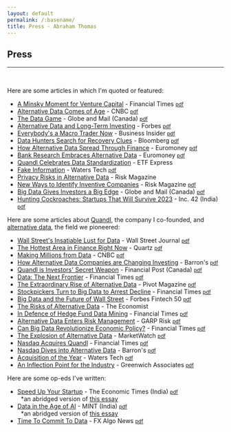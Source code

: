 ```yaml
---
layout: default
permalink: /:basename/
title: Press · Abraham Thomas
---
```


## Press

----

<br/>

Here are some articles in which I'm quoted or featured:

- [A Minsky Moment for Venture Capital](https://www.ft.com/content/077de7e3-e4e3-49d5-8a76-3cbbc4f492f5) - Financial Times [<small>pdf</small>](/assets/docs/FT-minsky.pdf)
- [Alternative Data Comes of Age](https://www.cnbc.com/2019/04/23/alternative-data-comes-of-age.html) - CNBC [<small>pdf</small>](/assets/docs/CNBC-of-age.pdf)
- [The Data Game](https://www.theglobeandmail.com/investing/article-quandl-and-the-invasive-use-of-data/) - Globe and Mail (Canada) [<small>pdf</small>](/assets/docs/GM-data-game.pdf)
- [Alternative Data and Long-Term Investing](https://www.forbes.com/sites/michaelmolnar/2020/09/11/yes-alternative-data-is-useful-beyond-next-quarters-results/#1c5eae0a1ec5) - Forbes [<small>pdf</small>](/assets/docs/F-mm-interview.pdf)
- [Everybody's a Macro Trader Now](https://www.businessinsider.com/hedge-funds-rethink-alternative-data-pandemic-macro-2020-7) - Business Insider [<small>pdf</small>](/assets/docs/BI-macro.pdf)
- [Data Hunters Search for Recovery Clues](https://www.bloomberg.com/news/articles/2020-06-02/fence-posts-transit-apps-give-alt-data-hunters-recovery-clues?sref=sZB6YyEo) - Bloomberg [<small>pdf</small>](/assets/docs/BBG-hunters.pdf)
- [How Alternative Data Spread Through Finance](https://www.euromoney.com/article/b1llht8hglzxy9/how-alternative-data-spread-through-finance) - Euromoney [<small>pdf</small>](/assets/docs/EM-spread.pdf)
- [Bank Research Embraces Alternative Data](https://www.euromoney.com/article/b1l63f2yrl2cmp/bank-research-embraces-alternative-data) - Euromoney [<small>pdf</small>](/assets/docs/EM-banks.pdf)
- [Quandl Celebrates Data Standardization](https://www.etfexpress.com/2020/10/26/291335/quandl-celebrates-growing-standardisation-data-across-etf-industry) - ETF Express  
- [Fake Information](https://www.waterstechnology.com/management-strategy/4780806/the-proliferation-of-fake-information) - Waters Tech [<small>pdf</small>](/assets/docs/WT-deepfakes.pdf)
- [Privacy Risks in Alternative Data](https://www.risk.net/asset-management/6558871/privacy-risks-dash-funds-alternative-data-dreams) - Risk Magazine
- [New Ways to Identify Inventive Companies](https://www.risk.net/investing/7726091/quants-find-new-ways-to-identify-inventive-companies) - Risk Magazine [<small>pdf</small>](/assets/docs/RISK-patents.pdf) 
- [Big Data Gives Investors a Big Edge](https://www.theglobeandmail.com/investing/markets/inside-the-market/article-alternative-data-gives-some-investors-a-big-edge-in-finding-stocks-on/) - Globe and Mail (Canada) [<small>pdf</small>](/assets/docs/GM-big-edge.pdf)
- [Hunting Cockroaches: Startups That Will Survive 2023](https://inc42.com/features/identifying-dynamics-of-becoming-a-cockroach-startup-in-2023-from-the-investors-lens/) - Inc. 42 (India) [<small>pdf</small>](/assets/docs/INC-cockroach.pdf)  

Here are some articles about [Quandl](https://quandl.com), the company I co-founded, and [alternative data](https://en.wikipedia.org/wiki/Alternative_data_(finance)), the field we pioneered:


- [Wall Street's Insatiable Lust for Data](
https://www.wsj.com/articles/wall-streets-insatiable-lust-data-data-data-1473719535) - Wall Street Journal [<small>pdf</small>](/assets/docs/WSJ-data.pdf)
- [The Hottest Area in Finance Right Now](https://qz.com/1082389/quant-hedge-funds-are-gorging-on-alternative-data-in-pursuit-of-an-investing-edge/) - Quartz [<small>pdf</small>](/assets/docs/QZ-hottest.pdf)
- [Making Millions from Data](https://www.cnbc.com/2017/11/28/making-millions-from-the-data-hidden-in-plain-sight.html) - CNBC [<small>pdf</small>](/assets/docs/CNBC-millions.pdf)
- [How Alternative Data Companies are Changing Investing](https://www.barrons.com/articles/spy-satellites-road-cameras-phone-trackers-how-alternative-data-companies-are-changing-investing-ed1f80c8) - Barron's [<small>pdf</small>](/assets/docs/B-alt-data.pdf)
- [Quandl is Investors' Secret Weapon](https://business.financialpost.com/technology/its-beautiful-this-toronto-startup-is-investors-secret-weapon-to-beating-the-market) - Financial Post (Canada) [<small>pdf</small>](/assets/docs/FP-secret.pdf)
- [Data: The Next Frontier](https://www.ft.com/content/08a22da8-b587-11e6-ba85-95d1533d9a62) - Financial Times [<small>pdf</small>](/assets/docs/FT-frontier.pdf)
- [The Extraordinary Rise of Alternative Data](https://www.cpacanada.ca/en/news/pivot-magazine/2019-12-19-quandl-data) - Pivot Magazine [<small>pdf</small>](/assets/docs/CPA-rise.pdf)
- [Stockpickers Turn to Big Data to Arrest Decline](https://www.ft.com/content/586b4ea6-48f4-11ea-aee2-9ddbdc86190d) - Financial Times [<small>pdf</small>](/assets/docs/FT-decline.pdf)
- [Big Data and the Future of Wall Street](https://www.forbes.com/sites/antoinegara/2018/02/13/forbes-fintech-50-2018-the-future-of-wall-street-and-big-data/#5bc191f346f1) - Forbes Fintech 50 [<small>pdf</small>](/assets/docs/FF-future.pdf)
- [The Risks of Alternative Data](https://www.economist.com/finance-and-economics/2018/06/21/hedge-funds-worry-about-the-legal-risks-of-using-alternative-data) - The Economist
- [In Defence of Hedge Fund Data Mining](https://ftalphaville.ft.com/2016/09/13/2174708/in-defence-of-hedge-fund-data-mining/) - Financial Times [<small>pdf</small>](/assets/docs/FT-defence.pdf)
- [Alternative Data Enters Risk Management](https://www.garp.org/#!/risk-intelligence/technology/data/a1Z40000003YfOjEAK) - GARP Risk [<small>pdf</small>](/assets/docs/GARP-toolkit.pdf)
- [Can Big Data Revolutionize Economic Policy?](https://www.ft.com/content/9f0a8838-fa25-11e7-9b32-d7d59aace167) - Financial Times [<small>pdf</small>](/assets/docs/FT-policy.pdf)
- [The Explosion of Alternative Data](
https://www.marketwatch.com/story/the-explosion-of-alternative-data-gives-regular-investors-access-to-tools-previously-employed-only-by-hedge-funds-2019-09-05) - MarketWatch [<small>pdf</small>](/assets/docs/MW-explosion.pdf)
- [Nasdaq Acquires Quandl](https://www.ft.com/content/e6de9e30-f743-11e8-af46-2022a0b02a6c) - Financial Times [<small>pdf</small>](/assets/docs/FT-acquires.pdf)
- [Nasdaq Dives into Alternative Data](https://www.barrons.com/articles/nasdaq-dives-into-alternative-data-1543943703) - Barron's [<small>pdf</small>](/assets/docs/B-dives.pdf)
- [Acquisition of the Year](https://www.waterstechnology.com/awards-rankings/4351881/acquisition-of-the-year-nasdaqs-acquisition-of-quandl) - Waters Tech [<small>pdf</small>](/assets/docs/WT-award.pdf)
- [An Inflection Point for the Industry](https://www.greenwich.com/blog/alternative-data-going-mainstream) - Greenwich Associates [<small>pdf</small>](/assets/docs/GA-mainstream.pdf)


Here are some op-eds I've written:

- [Speed Up Your Startup](https://m.economictimes.com/opinion/et-commentary/speed-up-your-startup-in-antarctica/articleshow/102732292.cms) - The Economic Times (India) [<small>pdf</small>](/assets/docs/ET-antarctica.pdf)  
&nbsp; *an abridged version of [this essay](https://pivotal.substack.com/p/the-perils-of-prudence)   
- [Data in the Age of AI](https://www.livemint.com/opinion/online-views/data-in-the-age-of-ai-from-abundance-to-sudden-scarcity-11707396368968.html) - MINT (India) [<small>pdf</small>](/assets/docs/MINT-data-ai.pdf)  
&nbsp; *an abridged version of [this essay](https://pivotal.substack.com/p/data-in-the-age-of-ai)   
- [Time To Commit To Data](https://fxalgonews.com/previous-edition/issue-10-may-2018/) - FX Algo News [<small>pdf</small>](/assets/docs/FX-commit.pdf)  


<!--
----

<br/>

### Inquiries

For press inquiries, please [email me](mailto:at@abrahamthomas.info).  Topics in which I have some expertise include: 

- The use of data, AI/ML and technology in finance
- Hedge funds, quantitative investing and capital markets
- What alternative data tells us about the economy
- Startups, fintech and venture capital in Canada

Here are some useful assets: my [biography](/assets/docs/Abraham-Thomas-bio.txt) and my [profile picture](/assets/img/Abraham-Thomas.jpg).

-->

<br/>
<br/>
<br/>


<!--
A selection of blog posts that I think are worth reading:

- [The New Gold Rush](https://mattturck.com/the-new-gold-rush-wall-street-wants-your-data/) - Matt Turck

-->




<!--

https://www.fundfire.com/c/2704963/330163/will_data_help_hedge_funds_navigate_what_comes_next

https://www.fundfire.com/c/2856273/354663

https://www.risk.net/asset-management/6558871/privacy-risks-dash-funds-alternative-data-dreams

https://www.risk.net/asset-management/5357531/quant-funds-look-past-the-obvious-for-uses-of-alternative-data

https://www.risk.net/asset-management/6691806/how-does-it-look-from-space-satellite-surge-to-alter-investing



- [Quandl: A Marketplace for Data](https://www.hbs.edu/openforum/openforum.hbs.org/goto/challenge/understand-digital-transformation-of-business/quandl-a-marketplace-for-financial-data.html) - HBS Digital




institutional investor



- [Alternative Data Faces Growing Pains](https://www.businessinsider.com/outlook-for-alt-data-pricing-industry-consolidation-corporate-use-2020-1) - Business Insider
- [COVID-19 and the Surge in Alternative Data](https://www.garp.org/#!/risk-intelligence/technology/data/a1Z1W000005VKmaUAG) - GARP Risk Intelligence
- [Satellites Watch Your Every Move](https://www.technologyreview.com/s/613748/satellites-threaten-privacy/) - MIT Technology Review, June 2019

https://seekingalpha.com/article/4227483-nasdaq-acquires-quandl-for-alternative-data


----

<br/>

### Bylines

I've written a few articles evangelizing data for different industries:

https://www.marketwatch.com/story/investors-have-discarded-this-common-sense-indicator-in-recent-months-and-that-shows-just-how-out-of-whack-this-record-setting-stock-market-is-2020-08-24?mod=newsviewer_click

pharma
https://www.fiercehealthcare.com/tech/industry-voices-how-healthcare-organizations-can-navigate-emerging-data-economy-and-address

fx  
https://fxalgonews.com/issues/FXAlgoNewsMay2018.pdf 

insurance
https://www.carriermanagement.com/features/2018/11/27/186996.htm 

https://www.businessinsider.com/the-plight-of-the-99-in-15-charts-2013-5 

https://www.businessinsider.com/the-history-of-china-in-16-charts-2013-4 


https://blog.quandl.com/quandl-the-next-chapter

waste  
barrons  
bi  
nasdaq  





-->

